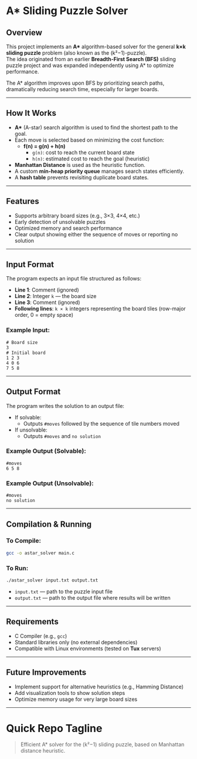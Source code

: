 # A* Sliding Puzzle Solver

## Overview

This project implements an **A\*** algorithm-based solver for the general **k×k sliding puzzle** problem (also known as the (k²−1)-puzzle).  
The idea originated from an earlier **Breadth-First Search (BFS)** sliding puzzle project and was expanded independently using A\* to optimize performance.

The A* algorithm improves upon BFS by prioritizing search paths, dramatically reducing search time, especially for larger boards.

---

## How It Works

- **A\*** (A-star) search algorithm is used to find the shortest path to the goal.
- Each move is selected based on minimizing the cost function:
  - **f(n) = g(n) + h(n)**  
    - `g(n)`: cost to reach the current board state
    - `h(n)`: estimated cost to reach the goal (heuristic)
- **Manhattan Distance** is used as the heuristic function.
- A custom **min-heap priority queue** manages search states efficiently.
- A **hash table** prevents revisiting duplicate board states.

---

## Features

- Supports arbitrary board sizes (e.g., 3×3, 4×4, etc.)
- Early detection of unsolvable puzzles
- Optimized memory and search performance
- Clear output showing either the sequence of moves or reporting no solution

---

## Input Format

The program expects an input file structured as follows:
- **Line 1**: Comment (ignored)
- **Line 2**: Integer `k` — the board size
- **Line 3**: Comment (ignored)
- **Following lines**: `k × k` integers representing the board tiles (row-major order, 0 = empty space)

### Example Input:
```
# Board size
3
# Initial board
1 2 3
4 0 6
7 5 8
```

---

## Output Format

The program writes the solution to an output file:
- If solvable:  
  - Outputs `#moves` followed by the sequence of tile numbers moved
- If unsolvable:  
  - Outputs `#moves` and `no solution`

### Example Output (Solvable):
```
#moves
6 5 8
```

### Example Output (Unsolvable):
```
#moves
no solution
```

---

## Compilation & Running

### To Compile:
```bash
gcc -o astar_solver main.c
```

### To Run:
```bash
./astar_solver input.txt output.txt
```
- `input.txt` — path to the puzzle input file
- `output.txt` — path to the output file where results will be written

---

## Requirements

- C Compiler (e.g., `gcc`)
- Standard libraries only (no external dependencies)
- Compatible with Linux environments (tested on **Tux** servers)

---

## Future Improvements

- Implement support for alternative heuristics (e.g., Hamming Distance)
- Add visualization tools to show solution steps
- Optimize memory usage for very large board sizes

---

# Quick Repo Tagline
> Efficient A\* solver for the (k²−1) sliding puzzle, based on Manhattan distance heuristic.
